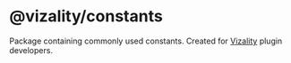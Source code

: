 # @vizality/constants

Package containing commonly used constants. Created for [Vizality](https://vizality.com) plugin developers.
